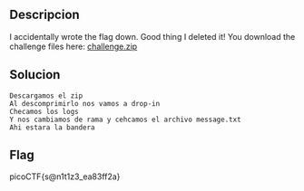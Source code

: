 ## Descripcion

I accidentally wrote the flag down. Good thing I deleted it! You download the challenge files here: [challenge.zip](https://github.com/n1mdacybersec/CTF-Write-Up-Collection/blob/main/2024/picoCTF/General%20Skills/Commitment%20Issues/Challenge/challenge.zip)
## Solucion
```
Descargamos el zip  
Al descomprimirlo nos vamos a drop-in  
Checamos los logs  
Y nos cambiamos de rama y cehcamos el archivo message.txt  
Ahi estara la bandera
```

## Flag
picoCTF{s@n1t1z3_ea83ff2a}